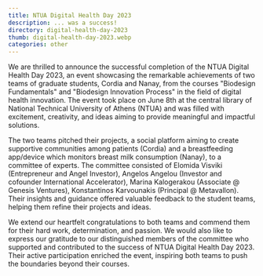 ```yaml
---
title: NTUA Digital Health Day 2023
description: ... was a success!
directory: digital-health-day-2023
thumb: digital-health-day-2023.webp
categories: other
---
```

We are thrilled to announce the successful completion of the NTUA Digital Health Day 2023, an event showcasing the remarkable achievements of two teams of graduate students, Cordia and Nanay, from the courses "Biodesign Fundamentals" and "Biodesign Innovation Process" in the field of digital health innovation. The event took place on June 8th at the central library of National Technical University of Athens (NTUA) and was filled with excitement, creativity, and ideas aiming to provide meaningful and impactful solutions.

The two teams pitched their projects, a social platform aiming to create supportive communities among patients (Cordia) and a breastfeeding app/device which monitors breast milk consumption (Nanay), to a committee of experts. The committee consisted of Elomida Visviki (Entrepreneur and Angel Investor), Angelos Angelou (Investor and cofounder International Accelerator), Marina Kalogerakou (Associate @ Genesis Ventures), Konstantinos Karvounakis (Principal @ Metavallon). Their insights and guidance offered valuable feedback to the student teams, helping them refine their projects and ideas.

We extend our heartfelt congratulations to both teams and commend them for their hard work, determination, and passion. We would also like to express our gratitude to our distinguished members of the committee who supported and contributed to the success of NTUA Digital Health Day 2023. Their active participation enriched the event, inspiring both teams to push the boundaries beyond their courses.
